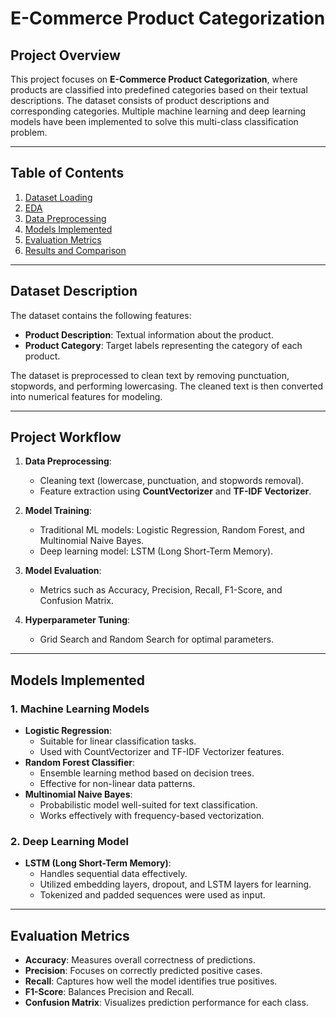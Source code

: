 # E-Commerce Product Categorization

## **Project Overview**
This project focuses on **E-Commerce Product Categorization**, where products are classified into predefined categories based on their textual descriptions. The dataset consists of product descriptions and corresponding categories. Multiple machine learning and deep learning models have been implemented to solve this multi-class classification problem.

---

## **Table of Contents**
1. [Dataset Loading](#dataset-loading)
2. [EDA](#project-EDA)
3. [Data Preprocessing](#data-preprocessing)
4. [Models Implemented](#models-implemented)
5. [Evaluation Metrics](#evaluation-metrics)
6. [Results and Comparison](#results-and-comparison)

---

## **Dataset Description**
The dataset contains the following features:
- **Product Description**: Textual information about the product.
- **Product Category**: Target labels representing the category of each product.

The dataset is preprocessed to clean text by removing punctuation, stopwords, and performing lowercasing. The cleaned text is then converted into numerical features for modeling.

---

## **Project Workflow**
1. **Data Preprocessing**:
   - Cleaning text (lowercase, punctuation, and stopwords removal).
   - Feature extraction using **CountVectorizer** and **TF-IDF Vectorizer**.

2. **Model Training**:
   - Traditional ML models: Logistic Regression, Random Forest, and Multinomial Naive Bayes.
   - Deep learning model: LSTM (Long Short-Term Memory).

3. **Model Evaluation**:
   - Metrics such as Accuracy, Precision, Recall, F1-Score, and Confusion Matrix.

4. **Hyperparameter Tuning**:
   - Grid Search and Random Search for optimal parameters.

---

## **Models Implemented**
### **1. Machine Learning Models**
- **Logistic Regression**:
  - Suitable for linear classification tasks.
  - Used with CountVectorizer and TF-IDF Vectorizer features.
- **Random Forest Classifier**:
  - Ensemble learning method based on decision trees.
  - Effective for non-linear data patterns.
- **Multinomial Naive Bayes**:
  - Probabilistic model well-suited for text classification.
  - Works effectively with frequency-based vectorization.

### **2. Deep Learning Model**
- **LSTM (Long Short-Term Memory)**:
  - Handles sequential data effectively.
  - Utilized embedding layers, dropout, and LSTM layers for learning.
  - Tokenized and padded sequences were used as input.

---

## **Evaluation Metrics**
- **Accuracy**: Measures overall correctness of predictions.
- **Precision**: Focuses on correctly predicted positive cases.
- **Recall**: Captures how well the model identifies true positives.
- **F1-Score**: Balances Precision and Recall.
- **Confusion Matrix**: Visualizes prediction performance for each class.

